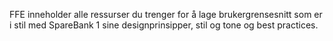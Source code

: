 <div class="sb1ds-intro sb1ds-intro--section">
    <p class="ffe-lead-paragraph sb1ds-intro__paragraph">
        FFE inneholder alle ressurser du trenger for å lage brukergrensesnitt som er i stil med SpareBank 1 sine designprinsipper, stil og tone og best practices.
    </p>
</div>